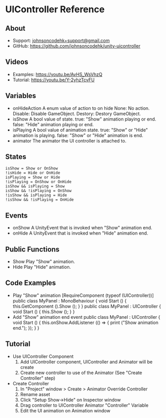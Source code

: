 # UIController Reference

## About
- Support: johnsoncodehk+support@gmail.com
- GitHub: https://github.com/johnsoncodehk/unity-uicontroller

## Videos
- Examples: https://youtu.be/AvHS_WsVhzQ
- Tutorial: https://youtu.be/Y-2yhzTcvFU

## Variables
- onHideAction
	A enum value of action to on hide
	None: No action.
	Disable: Disable GameObject.
	Destory: Destory GameObject.
- isShow
	A bool value of state.
	true: "Show" animation playing or end.
	false: "Hide" animation playing or end.
- isPlaying
	A bool value of animation state.
	true: "Show" or "Hide" animation is playing.
	false: "Show" or "Hide" animation is end.
- animator
	The animator the UI controller is attached to.

## States
	isShow = Show or OnShow
	!isHide = Hide or OnHide
	isPlaying = Show or Hide
	!isPlaying = OnShow or OnHide
	isShow && isPlaying = Show
	isShow && !isPlaying = OnShow
	!isShow && isPlaying = Hide
	!isShow && !isPlaying = OnHide

## Events
- onShow
	A UnityEvent that is invoked when "Show" animation end.
- onHide
	A UnityEvent that is invoked when "Hide" animation end.

## Public Functions
- Show
	Play "Show" animation.
- Hide
	Play "Hide" animation.

## Code Examples
- Play "Show" animation
	[RequireComponent (typeof (UIController))]
	public class MyPanel : MonoBehaviour {
		void Start () {
			this.GetComponent<UIController> ().Show ();
		}
	}
	public class MyPanel : UIController {
		void Start () {
			this.Show ();
		}
	}
- Add "Show" animation end event
	public class MyPanel : UIController {
		void Start () {
			this.onShow.AddListener (() => {
				print ("Show animation end.");
			});
		}
	}

## Tutorial
- Use UIController Component
	1. Add UIController component, UIController and Animator will be create
	2. Create new controller to use of the Animator (See "Create Controller" step)
- Create Controller
	1. In "Project" window > Create > Animator Override Controller
	2. Rename asset
	3. Click "Setup Show->Hide" on Inspector window
	4. Drag controller to UIController Animator "Controller" Variable
	5. Edit the UI animation on Animation window
